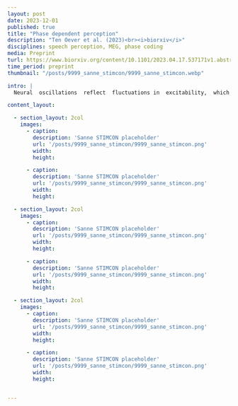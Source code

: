 ```yaml
---
layout: post
date: 2023-12-01
published: true
title: "Phase dependent perception"
description: "Ten Oever et al. (2023)<br><i>biorxiv</i>"
disciplines: speech perception, MEG, phase coding
media: Preprint
turl: https://www.biorxiv.org/content/10.1101/2023.04.17.537171v1.abstract
time_period: preprint
thumbnail: "/posts/9999_sanne_stimcon/9999_sanne_stimcon.webp"

intro: |
  Neural  oscillations  reflect  fluctuations in  excitability,  which  biases the  percept of  ambiguous  sensory input.  Why  this  bias  occurs  is  still  not  fully  understood. We  hypothesized that  neural  populations representing likely  events  are  more  sensitive, and thereby become active  on earlier oscillatory  phases, when the ensemble itself is less excitable. Perception of ambiguous input presented during less-excitable phases should therefore be biased towards frequent  or predictable stimuli that  have lower  activation thresholds. Here, we show with computational modelling, psychophysics, and magnetoencephalography such  a  frequency  bias  in  spoken  word  recognition;   a computational  model  matched the  double dissociation found with MEG, where the  phase of oscillations  in  the superior  temporal  gyrus  (STG) and medial  temporal  gyrus  (MTG)  biased  word-identification  behavior  based  on  phoneme and  lexical frequencies, respectively.  These  results  demonstrate  that  oscillations  provide  a  temporal  ordering  of neural activity based on the sensitivity of separable neural populations.

content_layout:

  - section_layout: 2col
    images:
      - caption:
        description: 'Sanne STIMCON placeholder'
        url: '/posts/9999_sanne_stimcon/9999_sanne_stimcon.png'
        width:
        height:

      - caption:
        description: 'Sanne STIMCON placeholder'
        url: '/posts/9999_sanne_stimcon/9999_sanne_stimcon.png'
        width:
        height:

  - section_layout: 2col
    images:
      - caption:
        description: 'Sanne STIMCON placeholder'
        url: '/posts/9999_sanne_stimcon/9999_sanne_stimcon.png'
        width:
        height:

      - caption:
        description: 'Sanne STIMCON placeholder'
        url: '/posts/9999_sanne_stimcon/9999_sanne_stimcon.png'
        width:
        height:

  - section_layout: 2col
    images:
      - caption:
        description: 'Sanne STIMCON placeholder'
        url: '/posts/9999_sanne_stimcon/9999_sanne_stimcon.png'
        width:
        height:

      - caption:
        description: 'Sanne STIMCON placeholder'
        url: '/posts/9999_sanne_stimcon/9999_sanne_stimcon.png'
        width:
        height:


---
```

